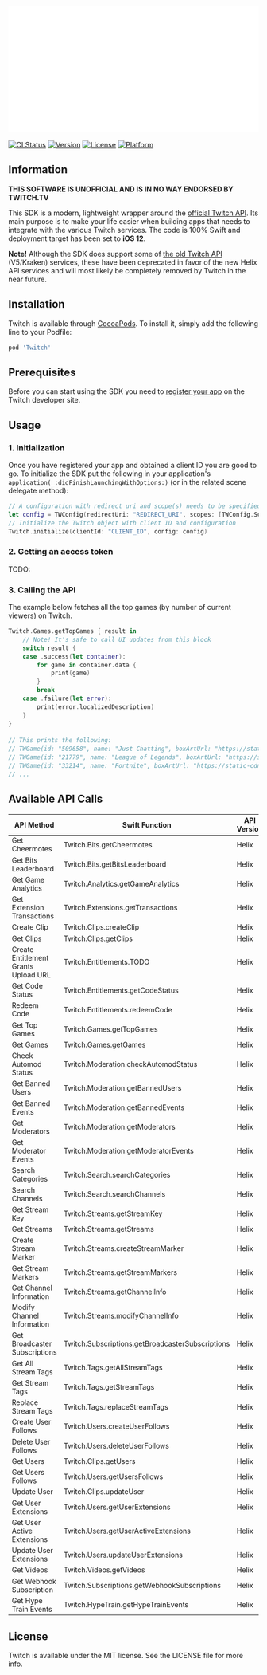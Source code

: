 ![Twitch banner](/Assets/twitch-header.svg "Twitch banner")

[![CI Status](https://img.shields.io/travis/43780301/Twitch.svg?style=flat)](https://travis-ci.org/43780301/Twitch)
[![Version](https://img.shields.io/cocoapods/v/Twitch.svg?style=flat)](https://cocoapods.org/pods/Twitch)
[![License](https://img.shields.io/cocoapods/l/Twitch.svg?style=flat)](https://cocoapods.org/pods/Twitch)
[![Platform](https://img.shields.io/cocoapods/p/Twitch.svg?style=flat)](https://cocoapods.org/pods/Twitch)

## Information

**THIS SOFTWARE IS UNOFFICIAL AND IS IN NO WAY ENDORSED BY TWITCH.TV**

This SDK is a modern, lightweight wrapper around the [official Twitch API](https://dev.twitch.tv/docs/api/). Its main purpose is to make your life easier when building apps that needs to integrate with the various Twitch services. The code is 100% Swift and deployment target has been set to **iOS 12**.

**Note!** Although the SDK does support some of [the old Twitch API](https://dev.twitch.tv/docs/v5) (V5/Kraken) services, these have been deprecated in favor of the new Helix API services and will most likely be completely removed by Twitch in the near future.

## Installation
Twitch is available through [CocoaPods](https://cocoapods.org). To install
it, simply add the following line to your Podfile:

```ruby
pod 'Twitch'
```

## Prerequisites
Before you can start using the SDK you need to [register your app](https://dev.twitch.tv/docs/authentication) on the Twitch developer site.

## Usage

### 1. Initialization
Once you have registered your app and obtained a client ID you are good to go. To initialize the SDK put the following in your application's ```application(_:didFinishLaunchingWithOptions:)``` (or in the related scene delegate method):

```swift
// A configuration with redirect uri and scope(s) needs to be specified
let config = TWConfig(redirectUri: "REDIRECT_URI", scopes: [TWConfig.Scope.openid])
// Initialize the Twitch object with client ID and configuration
Twitch.initialize(clientId: "CLIENT_ID", config: config)
```

### 2. Getting an access token
TODO:

### 3. Calling the API
The example below fetches all the top games (by number of current viewers) on Twitch.

```swift
Twitch.Games.getTopGames { result in
    // Note! It's safe to call UI updates from this block
    switch result {
    case .success(let container):
        for game in container.data {
            print(game)
        }
        break
    case .failure(let error):
        print(error.localizedDescription)
    }
}

// This prints the following:
// TWGame(id: "509658", name: "Just Chatting", boxArtUrl: "https://static-cdn.jtvnw.net/ttv-boxart/Just%20Chatting-{width}x{height}.jpg")
// TWGame(id: "21779", name: "League of Legends", boxArtUrl: "https://static-cdn.jtvnw.net/ttv-boxart/League%20of%20Legends-{width}x{height}.jpg")
// TWGame(id: "33214", name: "Fortnite", boxArtUrl: "https://static-cdn.jtvnw.net/ttv-boxart/Fortnite-{width}x{height}.jpg")
// ...
```


## Available API Calls

| API Method | Swift Function | API Version |
| ------------- | ------------- | ------------- |
| Get Cheermotes | Twitch.Bits.getCheermotes | Helix |
| Get Bits Leaderboard | Twitch.Bits.getBitsLeaderboard | Helix |
| Get Game Analytics | Twitch.Analytics.getGameAnalytics | Helix |
| Get Extension Transactions | Twitch.Extensions.getTransactions | Helix |
| Create Clip | Twitch.Clips.createClip | Helix |
| Get Clips | Twitch.Clips.getClips | Helix |
| Create Entitlement Grants Upload URL | Twitch.Entitlements.TODO | Helix |
| Get Code Status | Twitch.Entitlements.getCodeStatus | Helix |
| Redeem Code | Twitch.Entitlements.redeemCode | Helix |
| Get Top Games | Twitch.Games.getTopGames | Helix |
| Get Games | Twitch.Games.getGames | Helix |
| Check Automod Status | Twitch.Moderation.checkAutomodStatus | Helix |
| Get Banned Users | Twitch.Moderation.getBannedUsers | Helix |
| Get Banned Events | Twitch.Moderation.getBannedEvents | Helix |
| Get Moderators | Twitch.Moderation.getModerators | Helix |
| Get Moderator Events | Twitch.Moderation.getModeratorEvents | Helix |
| Search Categories | Twitch.Search.searchCategories | Helix |
| Search Channels | Twitch.Search.searchChannels | Helix |
| Get Stream Key | Twitch.Streams.getStreamKey | Helix |
| Get Streams | Twitch.Streams.getStreams | Helix |
| Create Stream Marker | Twitch.Streams.createStreamMarker | Helix |
| Get Stream Markers | Twitch.Streams.getStreamMarkers | Helix |
| Get Channel Information | Twitch.Streams.getChannelInfo | Helix |
| Modify Channel Information | Twitch.Streams.modifyChannelInfo | Helix |
| Get Broadcaster Subscriptions | Twitch.Subscriptions.getBroadcasterSubscriptions | Helix |
| Get All Stream Tags | Twitch.Tags.getAllStreamTags | Helix |
| Get Stream Tags | Twitch.Tags.getStreamTags | Helix |
| Replace Stream Tags | Twitch.Tags.replaceStreamTags | Helix |
| Create User Follows | Twitch.Users.createUserFollows | Helix |
| Delete User Follows | Twitch.Users.deleteUserFollows | Helix |
| Get Users | Twitch.Clips.getUsers | Helix |
| Get Users Follows | Twitch.Users.getUsersFollows | Helix |
| Update User | Twitch.Clips.updateUser | Helix |
| Get User Extensions | Twitch.Users.getUserExtensions | Helix |
| Get User Active Extensions | Twitch.Users.getUserActiveExtensions | Helix |
| Update User Extensions | Twitch.Users.updateUserExtensions | Helix |
| Get Videos | Twitch.Videos.getVideos | Helix |
| Get Webhook Subscription | Twitch.Subscriptions.getWebhookSubscriptions | Helix |
| Get Hype Train Events | Twitch.HypeTrain.getHypeTrainEvents | Helix |


## License
Twitch is available under the MIT license. See the LICENSE file for more info.
